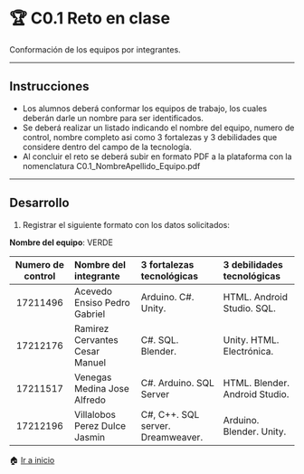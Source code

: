 # :trophy: C0.1 Reto en clase

Conformación de los equipos por integrantes.
___

## Instrucciones

- Los alumnos deberá conformar los equipos de trabajo, los cuales deberán darle un nombre para ser identificados.
- Se deberá realizar un listado indicando el nombre del equipo, numero de control, nombre completo asi como 3 fortalezas y 3 debilidades que considere dentro del campo de la tecnología.
- Al concluir el reto se deberá subir en formato PDF a la plataforma con la nomenclatura C0.1_NombreApellido_Equipo.pdf

___

## Desarrollo

1. Registrar el siguiente formato con los datos solicitados:

**Nombre del equipo**: VERDE

Numero de control | Nombre del integrante | 3 fortalezas tecnológicas | 3 debilidades tecnológicas
:-: | :-- | :-- |:--
17211496 | Acevedo Ensiso Pedro Gabriel  | Arduino. C#. Unity. | HTML. Android Studio. SQL.
17212176 | Ramirez Cervantes Cesar Manuel  | C#. SQL. Blender. | Unity. HTML. Electrónica.
17211517 | Venegas Medina Jose Alfredo  | C#. Arduino. SQL Server  | HTML. Blender. Android Studio.
17212196 | Villalobos Perez Dulce Jasmin  | C#, C++. SQL server. Dreamweaver.|  Arduino. Blender. Unity.


:house: [Ir a inicio](../docs/D0_Introduccion.md)
